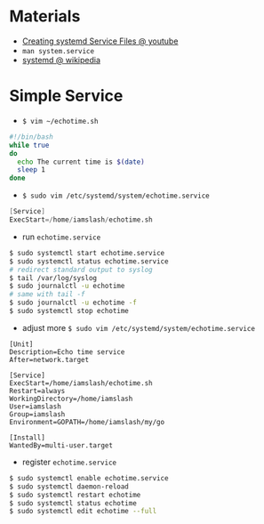 # Materials

* [Creating systemd Service Files @ youtube](https://www.youtube.com/watch?v=fYQBvjYQ63U)
* `man system.service`
* [systemd @ wikipedia](https://en.wikipedia.org/wiki/Systemd)

# Simple Service

* `$ vim ~/echotime.sh`

```bash
#!/bin/bash
while true
do
  echo The current time is $(date)
  sleep 1
done
```

* `$ sudo vim /etc/systemd/system/echotime.service`

```s
[Service]
ExecStart=/home/iamslash/echotime.sh
```

* run `echotime.service`

```bash
$ sudo systemctl start echotime.service
$ sudo systemctl status echotime.service
# redirect standard output to syslog
$ tail /var/log/syslog
$ sudo journalctl -u echotime
# same with tail -f
$ sudo journalctl -u echotime -f
$ sudo systemctl stop echotime
```

* adjust more `$ sudo vim /etc/systemd/system/echotime.service`

```
[Unit]
Description=Echo time service
After=network.target

[Service]
ExecStart=/home/iamslash/echotime.sh
Restart=always
WorkingDirectory=/home/iamslash
User=iamslash
Group=iamslash
Environment=GOPATH=/home/iamslash/my/go

[Install]
WantedBy=multi-user.target
```

* register `echotime.service`

```bash
$ sudo systemctl enable echotime.service
$ sudo systemctl daemon-reload
$ sudo systemctl restart echotime
$ sudo systemctl status echotime
$ sudo systemctl edit echotime --full
```